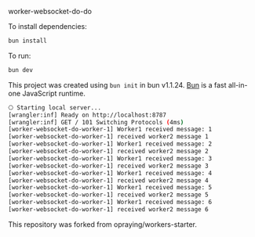 worker-websocket-do-do

To install dependencies:

```bash
bun install
```

To run:

```bash
bun dev
```

This project was created using `bun init` in bun v1.1.24. [Bun](https://bun.sh) is a fast all-in-one JavaScript runtime.

```bash
⎔ Starting local server...
[wrangler:inf] Ready on http://localhost:8787
[wrangler:inf] GET / 101 Switching Protocols (4ms)
[worker-websocket-do-worker-1] Worker1 received message: 1
[worker-websocket-do-worker-1] received worker2 message 1
[worker-websocket-do-worker-1] Worker1 received message: 2
[worker-websocket-do-worker-1] received worker2 message 2
[worker-websocket-do-worker-1] Worker1 received message: 3
[worker-websocket-do-worker-1] received worker2 message 3
[worker-websocket-do-worker-1] Worker1 received message: 4
[worker-websocket-do-worker-1] received worker2 message 4
[worker-websocket-do-worker-1] Worker1 received message: 5
[worker-websocket-do-worker-1] received worker2 message 5
[worker-websocket-do-worker-1] Worker1 received message: 6
[worker-websocket-do-worker-1] received worker2 message 6
```

This repository was forked from opraying/workers-starter.
